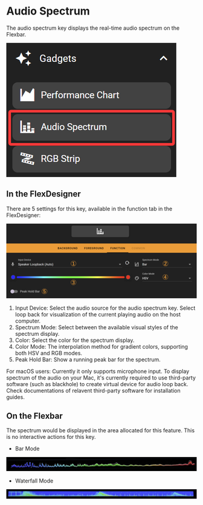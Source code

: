 # Audio Spectrum

The audio spectrum key displays the real-time audio spectrum on the Flexbar.

![1744945837496](image/audio_spectrum/1744945837496.png)

## In the FlexDesigner

There are 5 settings for this key, available in the function tab in the FlexDesigner:

![1744718971816](image/audio_spectrum/1744718971816.png)

1. Input Device: Select the audio source for the audio spectrum key. Select loop back for visualization of the current playing audio on the host computer.
2. Spectrum Mode: Select between the available visual styles of the spectrum display.
3. Color: Select the color for the spectrum display.
4. Color Mode: The interpolation method for gradient colors, supporting both HSV and RGB modes.
5. Peak Hold Bar: Show a running peak bar for the spectrum.

For macOS users: Currently it only supports microphone input. To display spectrum of the audio on your Mac, it's currently required to use third-party software (such as blackhole) to create virtual device for audio loop back. Check documentations of relavent third-party software for installation guides.

## On the Flexbar

The spectrum would be displayed in the area allocated for this feature. This is no interactive actions for this key.

- Bar Mode

![1744719172101](image/audio_spectrum/1744719172101.png)

- Waterfall Mode

![1744719211079](image/audio_spectrum/1744719211079.png)
